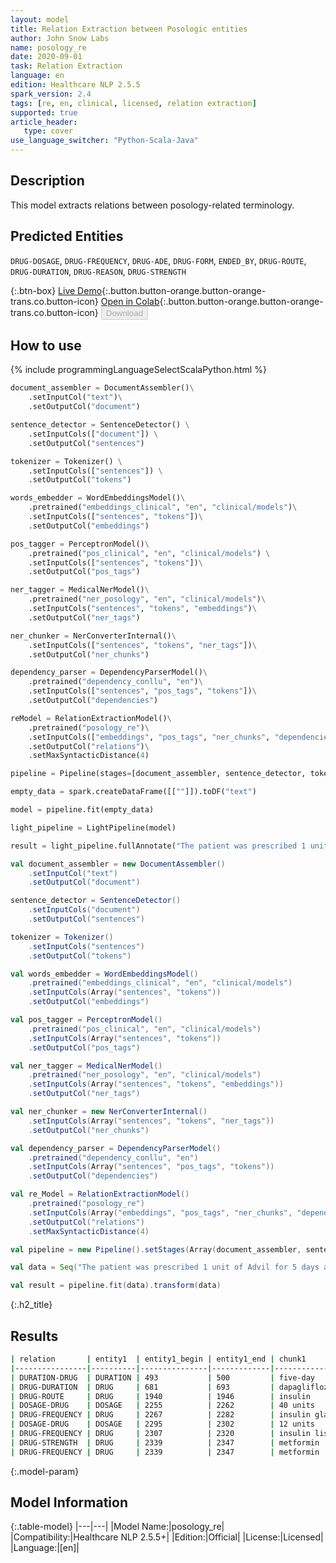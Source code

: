 ```yaml
---
layout: model
title: Relation Extraction between Posologic entities
author: John Snow Labs
name: posology_re
date: 2020-09-01
task: Relation Extraction
language: en
edition: Healthcare NLP 2.5.5
spark_version: 2.4
tags: [re, en, clinical, licensed, relation extraction]
supported: true
article_header:
   type: cover
use_language_switcher: "Python-Scala-Java"
---
```


## Description
This model extracts relations between posology-related terminology.

## Predicted Entities
`DRUG-DOSAGE`, `DRUG-FREQUENCY`, `DRUG-ADE`, `DRUG-FORM`, `ENDED_BY`, `DRUG-ROUTE`, `DRUG-DURATION`, `DRUG-REASON`, `DRUG-STRENGTH`

{:.btn-box}
[Live Demo](https://demo.johnsnowlabs.com/healthcare/RE_POSOLOGY/){:.button.button-orange.button-orange-trans.co.button-icon}
[Open in Colab](https://colab.research.google.com/github/JohnSnowLabs/spark-nlp-workshop/blob/master/tutorials/Certification_Trainings/Healthcare/10.Clinical_Relation_Extraction.ipynb){:.button.button-orange.button-orange-trans.co.button-icon}
<button class="button button-orange" disabled>Download</button>

## How to use

<div class="tabs-box" markdown="1">
{% include programmingLanguageSelectScalaPython.html %}

```python
document_assembler = DocumentAssembler()\
    .setInputCol("text")\
    .setOutputCol("document")

sentence_detector = SentenceDetector() \
    .setInputCols(["document"]) \
    .setOutputCol("sentences")

tokenizer = Tokenizer() \
    .setInputCols(["sentences"]) \
    .setOutputCol("tokens")

words_embedder = WordEmbeddingsModel()\
    .pretrained("embeddings_clinical", "en", "clinical/models")\
    .setInputCols(["sentences", "tokens"])\
    .setOutputCol("embeddings")

pos_tagger = PerceptronModel()\
    .pretrained("pos_clinical", "en", "clinical/models") \
    .setInputCols(["sentences", "tokens"])\
    .setOutputCol("pos_tags")

ner_tagger = MedicalNerModel()\
    .pretrained("ner_posology", "en", "clinical/models")\
    .setInputCols("sentences", "tokens", "embeddings")\
    .setOutputCol("ner_tags")    

ner_chunker = NerConverterInternal()\
    .setInputCols(["sentences", "tokens", "ner_tags"])\
    .setOutputCol("ner_chunks")

dependency_parser = DependencyParserModel()\
    .pretrained("dependency_conllu", "en")\
    .setInputCols(["sentences", "pos_tags", "tokens"])\
    .setOutputCol("dependencies")

reModel = RelationExtractionModel()\
    .pretrained("posology_re")\
    .setInputCols(["embeddings", "pos_tags", "ner_chunks", "dependencies"])\
    .setOutputCol("relations")\
    .setMaxSyntacticDistance(4)

pipeline = Pipeline(stages=[document_assembler, sentence_detector, tokenizer, words_embedder, pos_tagger, ner_tagger, ner_chunker, dependency_parser, reModel])

empty_data = spark.createDataFrame([[""]]).toDF("text")

model = pipeline.fit(empty_data)

light_pipeline = LightPipeline(model)

result = light_pipeline.fullAnnotate("The patient was prescribed 1 unit of Advil for 5 days after meals. The patient was also given 1 unit of Metformin daily. He was seen by the endocrinology service and she was discharged on 40 units of insulin glargine at night, 12 units of insulin lispro with meals, and metformin 1000 mg two times a day.")

```

```scala
val document_assembler = new DocumentAssembler()
    .setInputCol("text")
    .setOutputCol("document")

sentence_detector = SentenceDetector()
    .setInputCols("document")
    .setOutputCol("sentences")

tokenizer = Tokenizer()
    .setInputCols("sentences")
    .setOutputCol("tokens")

val words_embedder = WordEmbeddingsModel()
    .pretrained("embeddings_clinical", "en", "clinical/models")
    .setInputCols(Array("sentences", "tokens"))
    .setOutputCol("embeddings")

val pos_tagger = PerceptronModel()
    .pretrained("pos_clinical", "en", "clinical/models")
    .setInputCols(Array("sentences", "tokens"))
    .setOutputCol("pos_tags")

val ner_tagger = MedicalNerModel()
    .pretrained("ner_posology", "en", "clinical/models")
    .setInputCols(Array("sentences", "tokens", "embeddings"))
    .setOutputCol("ner_tags")    

val ner_chunker = new NerConverterInternal()
    .setInputCols(Array("sentences", "tokens", "ner_tags"))
    .setOutputCol("ner_chunks")

val dependency_parser = DependencyParserModel()
    .pretrained("dependency_conllu", "en")
    .setInputCols(Array("sentences", "pos_tags", "tokens"))
    .setOutputCol("dependencies")

val re_Model = RelationExtractionModel()
    .pretrained("posology_re")
    .setInputCols(Array("embeddings", "pos_tags", "ner_chunks", "dependencies"))
    .setOutputCol("relations")
    .setMaxSyntacticDistance(4)

val pipeline = new Pipeline().setStages(Array(document_assembler, sentence_detector, tokenizer, words_embedder, pos_tagger, ner_tagger, ner_chunker, dependecy_parser, re_Model))

val data = Seq("The patient was prescribed 1 unit of Advil for 5 days after meals. The patient was also given 1 unit of Metformin daily. He was seen by the endocrinology service and she was discharged on 40 units of insulin glargine at night, 12 units of insulin lispro with meals, and metformin 1000 mg two times a day.").toDS.toDF("text")

val result = pipeline.fit(data).transform(data)
```
</div>

{:.h2_title}
## Results

```bash
| relation       | entity1  | entity1_begin | entity1_end | chunk1           | entity2   | entity2_begin | entity2_end | chunk2           | confidence |
|----------------|----------|---------------|-------------|------------------|-----------|---------------|-------------|------------------|------------|
| DURATION-DRUG  | DURATION | 493           | 500         | five-day         | DRUG      | 512           | 522         | amoxicillin      | 1.0        |
| DRUG-DURATION  | DRUG     | 681           | 693         | dapagliflozin    | DURATION  | 695           | 708         | for six months   | 1.0        |
| DRUG-ROUTE     | DRUG     | 1940          | 1946        | insulin          | ROUTE     | 1948          | 1951        | drip             | 1.0        |
| DOSAGE-DRUG    | DOSAGE   | 2255          | 2262        | 40 units         | DRUG      | 2267          | 2282        | insulin glargine | 1.0        |
| DRUG-FREQUENCY | DRUG     | 2267          | 2282        | insulin glargine | FREQUENCY | 2284          | 2291        | at night         | 1.0        |
| DOSAGE-DRUG    | DOSAGE   | 2295          | 2302        | 12 units         | DRUG      | 2307          | 2320        | insulin lispro   | 1.0        |
| DRUG-FREQUENCY | DRUG     | 2307          | 2320        | insulin lispro   | FREQUENCY | 2322          | 2331        | with meals       | 1.0        |
| DRUG-STRENGTH  | DRUG     | 2339          | 2347        | metformin        | STRENGTH  | 2349          | 2355        | 1000 mg          | 1.0        |
| DRUG-FREQUENCY | DRUG     | 2339          | 2347        | metformin        | FREQUENCY | 2357          | 2371        | two times a day  | 1.0        |
```
{:.model-param}
## Model Information

{:.table-model}
|---|---|
|Model Name:|posology_re|
|Compatibility:|Healthcare NLP 2.5.5+|
|Edition:|Official|
|License:|Licensed|
|Language:|[en]|

